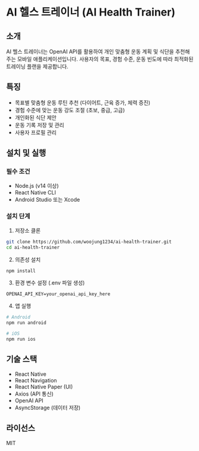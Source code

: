 # AI 헬스 트레이너 (AI Health Trainer)

## 소개
AI 헬스 트레이너는 OpenAI API를 활용하여 개인 맞춤형 운동 계획 및 식단을 추천해주는 모바일 애플리케이션입니다. 사용자의 목표, 경험 수준, 운동 빈도에 따라 최적화된 트레이닝 플랜을 제공합니다.

## 특징
- 목표별 맞춤형 운동 루틴 추천 (다이어트, 근육 증가, 체력 증진)
- 경험 수준에 맞는 운동 강도 조절 (초보, 중급, 고급)
- 개인화된 식단 제안
- 운동 기록 저장 및 관리
- 사용자 프로필 관리

## 설치 및 실행

### 필수 조건
- Node.js (v14 이상)
- React Native CLI
- Android Studio 또는 Xcode

### 설치 단계

1. 저장소 클론
```bash
git clone https://github.com/woojung1234/ai-health-trainer.git
cd ai-health-trainer
```

2. 의존성 설치
```bash
npm install
```

3. 환경 변수 설정 (.env 파일 생성)
```
OPENAI_API_KEY=your_openai_api_key_here
```

4. 앱 실행
```bash
# Android
npm run android

# iOS
npm run ios
```

## 기술 스택
- React Native
- React Navigation
- React Native Paper (UI)
- Axios (API 통신)
- OpenAI API
- AsyncStorage (데이터 저장)

## 라이선스
MIT